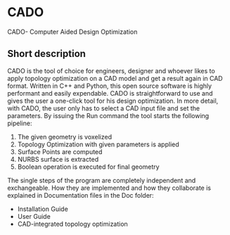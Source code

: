 # CADO
CADO- Computer Aided Design Optimization

## Short description
CADO is the tool of choice for engineers, designer and whoever likes to apply topology optimization on a CAD model and get a result again in CAD format. Written in C++ and Python, this open source software is highly performant and easily expendable. CADO is straightforward to use and gives the user a one-click tool for his design optimization. In more detail, with CADO, the user only has to select a CAD
input file and set the parameters. By issuing the Run command the tool starts the following pipeline:

1. The given geometry is voxelized
2. Topology Optimization with given parameters is applied
3. Surface Points are computed
4. NURBS surface is extracted
5. Boolean operation is executed for final geometry

The single steps of the program are completely independent and exchangeable. How they are implemented and how they collaborate is explained in Documentation files in the Doc folder:

- Installation Guide
- User Guide
- CAD-integrated topology optimization
